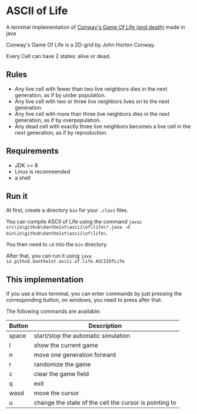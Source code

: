 # ASCII of Life
A terminal implementation of [Conway's Game Of Life (and death)](https://en.wikipedia.org/wiki/Conway%27s_Game_of_Life) made in java

Conway's Game Of Life is a 2D-grid by John Horton Conway.
 
Every Cell can have 2 states: alive or dead.  

## Rules
* Any live cell with fewer than two live neighbors dies in the next generation, as if by under population.
* Any live cell with two or three live neighbors lives on to the next generation.
* Any live cell with more than three live neighbors dies in the next generation, as if by overpopulation.
* Any dead cell with exactly three live neighbors becomes a live cell in the next generation, as if by reproduction.

## Requirements
* JDK >= 8
* Linux is recommended
* a shell

## Run it

At first, create a directory `bin` for your `.class` files.

You can compile ASCII of Life using the command `javac src\io\github\danthe1st\ascii\of\life\*.java -d bin\io\github\danthe1st\ascii\of\life\`.

You then need to `cd` into the `bin` directory.

After that, you can run it using `java io.github.danthe1st.ascii.of.life.ASCIIOfLife`

## This implementation
If you use a linux terminal, you can enter commands by just pressing the corresponding button, on windows, you need to press <Enter> after that.

The following commands are available:

|Button|Description|
|---|---|
|space|start/stop the automatic simulation|
|l|show the current game|
|n|move one generation forward|
|r|randomize the game|
|c|clear the game field|
|q|exit|
|wasd|move the cursor|
|u|change the state of the cell the cursor is pointing to|

		